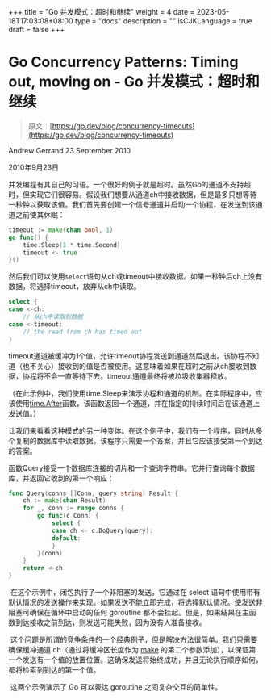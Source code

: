 +++
title = "Go 并发模式：超时和继续"
weight = 4
date = 2023-05-18T17:03:08+08:00
type = "docs"
description = ""
isCJKLanguage = true
draft = false
+++

# Go Concurrency Patterns: Timing out, moving on - Go 并发模式：超时和继续

> 原文：[https://go.dev/blog/concurrency-timeouts](https://go.dev/blog/concurrency-timeouts)

Andrew Gerrand
23 September 2010

2010年9月23日

​	并发编程有其自己的习语。一个很好的例子就是超时。虽然Go的通道不支持超时，但实现它们很容易。假设我们想要从通道ch中接收数据，但是最多只想等待一秒钟以获取该值。我们首先要创建一个信号通道并启动一个协程，在发送到该通道之前使其休眠：

```go
timeout := make(chan bool, 1)
go func() {
    time.Sleep(1 * time.Second)
    timeout <- true
}()
```

​	然后我们可以使用`select`语句从ch或timeout中接收数据。如果一秒钟后ch上没有数据，将选择timeout，放弃从ch中读取。

```go
select {
case <-ch:
    // 从ch中读取到数据
case <-timeout:
    // the read from ch has timed out
}
```

​	timeout通道被缓冲为1个值，允许timeout协程发送到通道然后退出。该协程不知道（也不关心）接收到的值是否被使用。这意味着如果在超时之前从ch接收到数据，协程将不会一直等待下去。timeout通道最终将被垃圾收集器释放。

（在此示例中，我们使用time.Sleep来演示协程和通道的机制。在实际程序中，应该使用[time.After](https://pkg.go.dev/pkg/time/#After)函数，该函数返回一个通道，并在指定的持续时间后在该通道上发送值。）

​	让我们来看看这种模式的另一种变体。在这个例子中，我们有一个程序，同时从多个复制的数据库中读取数据。该程序只需要一个答案，并且它应该接受第一个到达的答案。

​	函数Query接受一个数据库连接的切片和一个查询字符串。它并行查询每个数据库，并返回它收到的第一个响应：

```go
func Query(conns []Conn, query string) Result {
    ch := make(chan Result)
    for _, conn := range conns {
        go func(c Conn) {
            select {
            case ch <- c.DoQuery(query):
            default:
            }
        }(conn)
    }
    return <-ch
}
```

​	在这个示例中，闭包执行了一个非阻塞的发送，它通过在 select 语句中使用带有默认情况的发送操作来实现。如果发送不能立即完成，将选择默认情况。使发送非阻塞可确保在循环中启动的任何 goroutine 都不会挂起。但是，如果结果在主函数到达接收之前到达，则发送可能失败，因为没有人准备接收。

​	这个问题是所谓的[竞争条件](https://en.wikipedia.org/wiki/Race_condition)的一个经典例子，但是解决方法很简单。我们只需要确保缓冲通道 ch（通过将缓冲区长度作为 [make](https://go.dev/pkg/builtin/#make) 的第二个参数添加），以保证第一个发送有一个值的放置位置。这确保发送将始终成功，并且无论执行顺序如何，都将检索到到达的第一个值。

​	这两个示例演示了 Go 可以表达 goroutine 之间复杂交互的简单性。
